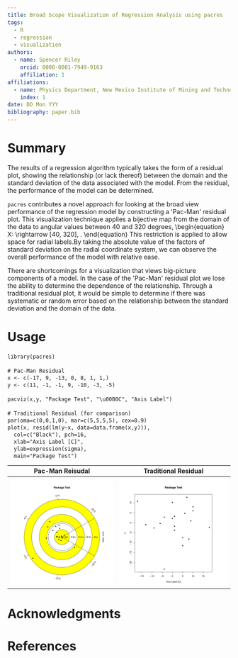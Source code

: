 ```yaml
---
title: Broad Scope Visualization of Regression Analysis using pacres
tags:
  - R
  - regression
  - visualization
authors:
  - name: Spencer Riley
    orcid: 0000-0001-7949-9163
    affiliation: 1
affiliations:
  - name: Physics Department, New Mexico Institute of Mining and Technology
    index: 1
date: DD Mon YYY
bibliography: paper.bib
---
```

# Summary
The results of a regression algorithm typically takes the form of a residual plot, showing the relationship (or lack thereof) between the domain and the standard deviation of the data associated with the model. From the residual, the performance of the model can be determined.

`pacres` contributes a novel approach for looking at the broad view performance of the regression model by constructing a 'Pac-Man' residual plot. This visualization technique applies a bijective map from the domain of the data to angular values between 40 and 320 degrees,
\begin{equation}
X: \rightarrow [40, 320]\, .
\end{equation}
This restriction is applied to allow space for radial labels.By taking the absolute value of the factors of standard deviation on the radial coordinate system, we can observe the overall performance of the model with relative ease.

There are shortcomings for a visualization that views big-picture components of a model. In the case of the 'Pac-Man' residual plot we lose the ability to determine the dependence of the relationship. Through a traditional residual plot, it would be simple to determine if there was systematic or random error based on the relationship between the standard deviation and the domain of the data.   

# Usage
```
library(pacres)

# Pac-Man Residual
x <- c(-17, 9, -13, 0, 8, 1, 1,)
y <- c(11, -1, -1, 9, -10, -3, -5)

pacviz(x,y, "Package Test", "\u00B0C", "Axis Label")

# Traditional Residual (for comparison)
par(oma=c(0,0,1,0), mar=c(5,5,5,5), cex=0.9)
plot(x, resid(lm(y~x, data=data.frame(x,y))),
  col=c("Black"), pch=16,
  xlab="Axis Label [C]",
  ylab=expression(sigma),
  main="Package Test")

```
Pac-Man Reisudal | Traditional Residual
:---------------:|:------------------:
![](./fig1.png) | ![](./fig2.png)

# Acknowledgments

# References
